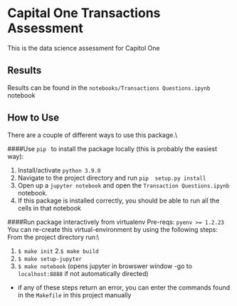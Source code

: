 # Capital One Transactions Assessment

This is the data science assessment for Capitol One

## Results
Results can be found in the ```notebooks/Transactions Questions.ipynb``` notebook

## How to Use
There are a couple of different ways to use this package.\

####Use ```pip ``` to install the package locally (this is probably the easiest way):
1. Install/activate ```python 3.9.0```
2. Navigate to the project directory and run ```pip  setup.py install```
3. Open up a ```jupyter notebook``` and open the ```Transaction Questions.ipynb``` notebook.
4. If this package is installed correctly, you should be able to run all the cells in that notebook

####Run package interactively from virtualenv
Pre-reqs: ```pyenv >= 1.2.23```\
You can re-create this virtual-environment by using the following steps:\
From the project directory run:\
 1. ```$ make init```
 2.```$ make build```
 3. ```$ make setup-jupyter```
 4. ```$ make notebook``` (opens jupyter in browswer window -go to ```localhost:8888``` if not automatically directed)
 * if any of these steps return an error, you can enter the commands found in the ```Makefile``` in this project manually



